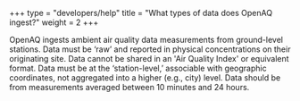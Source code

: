 +++
type = "developers/help"
title = "What types of data does OpenAQ ingest?"
weight = 2
+++


OpenAQ ingests ambient air quality data measurements from ground-level stations. Data must be ‘raw’ and reported in physical concentrations on their originating site. Data cannot be shared in an 'Air Quality Index' or equivalent format. Data must be at the ‘station-level,’ associable with geographic coordinates, not aggregated into a higher (e.g., city) level. Data should be from measurements averaged between 10 minutes and 24 hours.